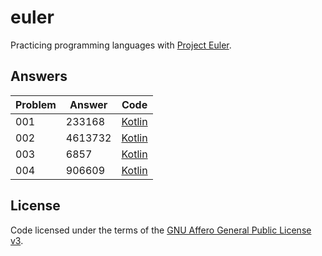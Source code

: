 # euler

Practicing programming languages with [Project Euler](https://projecteuler.net).

## Answers

| Problem | Answer | Code |
|---------|--------|--------|
| 001 | 233168 | [Kotlin](./KotlinEuler/src/main/kotlin/Problem001.kt) |
| 002 | 4613732 | [Kotlin](./KotlinEuler/src/main/kotlin/Problem002.kt) |
| 003 | 6857 | [Kotlin](./KotlinEuler/src/main/kotlin/Problem003.kt) |
| 004 | 906609 | [Kotlin](./KotlinEuler/src/main/kotlin/Problem004.kt) |

## License

Code licensed under the terms of the [GNU Affero General Public License v3](LICENSE).

